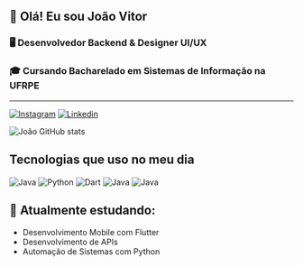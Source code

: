 ## 👋 Olá! Eu sou João Vitor



### 🖥️ Desenvolvedor Backend & Designer UI/UX  
 
### 🎓 Cursando Bacharelado em Sistemas de Informação na UFRPE

---

[![Instagram](https://img.shields.io/badge/Instagram-E4405F?style=for-the-badge&logo=instagram&logoColor=white)](https://www.instagram.com/jaovitor.21/profilecard/)
[![Linkedin](https://img.shields.io/badge/LinkedIn-0077B5?style=for-the-badge&logo=linkedin&logoColor=white)](https://www.linkedin.com/in/jo%C3%A3o-v%C3%ADtor-368962337/)

![João GitHub stats](https://github-readme-stats.vercel.app/api?username=jaosilvaa&show_icons=true&theme=dracula)

## Tecnologias que uso no meu dia 
<div style="display: inline-block;">
    <img align="center" alt="Java" src="https://img.shields.io/badge/Flutter-02569B?style=for-the-badge&logo=flutter&logoColor=white" />
</div>
<div style="display: inline-block;">
    <img align="center" alt="Python" src="https://img.shields.io/badge/Python-3776AB?style=for-the-badge&logo=python&logoColor=white" />
</div>
<div style="display: inline-block;">
    <img align="center" alt="Dart" src="https://img.shields.io/badge/Dart-0175C2?style=for-the-badge&logo=dart&logoColor=white" />
</div>
<div style="display: inline-block;">
    <img align="center" alt="Java" src="https://img.shields.io/badge/Java-ED8B00?style=for-the-badge&logo=openjdk&logoColor=white" />
</div>
<div style="display: inline-block;">
    <img align="center" alt="Java" src="https://img.shields.io/badge/Figma-F24E1E?style=for-the-badge&logo=figma&logoColor=white" />
</div>



## 📘  Atualmente estudando:
- Desenvolvimento Mobile com Flutter
- Desenvolvimento de APIs
- Automação de Sistemas com Python
